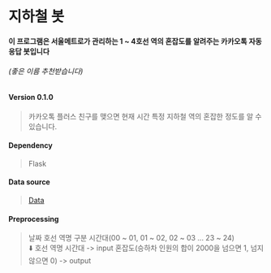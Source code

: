 # 지하철 봇

#### 이 프로그램은 서울메트로가 관리하는 1 ~ 4호선 역의 혼잡도를 알려주는 카카오톡 자동응답 봇입니다
###### (좋은 이름 추천받습니다)

#### Version 0.1.0
> 카카오톡 플러스 친구를 맺으면 현재 시간 특정 지하철 역의 혼잡한 정도를 알 수 있습니다.
![]()

#### Dependency
> Flask

#### Data source
> [Data](https://www.data.go.kr/dataset/15003169/fileData.do)

#### Preprocessing
> 날짜 호선 역명 구분 시간대(00 ~ 01, 01 ~ 02, 02 ~ 03 ... 23 ~ 24)  
> :arrow_down:
> 호선 역명 시간대 -> input
> 혼잡도(승하차 인원의 합이 2000을 넘으면 1, 넘지 않으면 0) -> output